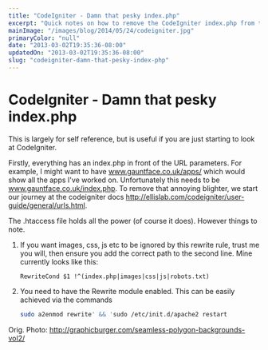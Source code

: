 ```yaml
---
title: "CodeIgniter - Damn that pesky index.php"
excerpt: "Quick notes on how to remove the CodeIgniter index.php from the urls when hosted on an Apache server."
mainImage: "/images/blog/2014/05/24/codeigniter.jpg"
primaryColor: "null"
date: "2013-03-02T19:35:36-08:00"
updatedOn: "2013-03-02T19:35:36-08:00"
slug: "codeigniter-damn-that-pesky-index-php"
---
```


# CodeIgniter - Damn that pesky index.php

This is largely for self reference, but is useful if you are just starting to look at CodeIgniter.

Firstly, everything has an index.php in front of the URL parameters. For example, I might want to have www.gauntface.co.uk/apps/ which would show all the apps I've worked on. Unfortunately this needs to be www.gauntface.co.uk/index.php. To remove that annoying blighter, we start our journey at the codeigniter docs <http://ellislab.com/codeigniter/user-guide/general/urls.html>.

The .htaccess file holds all the power (of course it does). However things to note.

  1.  If you want images, css, js etc to be ignored by this rewrite rule, trust me you will, then ensure you add the correct path to the second line. Mine currently looks like this:

      ```
      RewriteCond $1 !^(index.php|images|css|js|robots.txt)
      ```
  2.  You need to have the Rewrite module enabled. This can be easily achieved via the commands

      ```bash
      sudo a2enmod rewrite' && 'sudo /etc/init.d/apache2 restart
      ```

Orig. Photo: <http://graphicburger.com/seamless-polygon-backgrounds-vol2/>